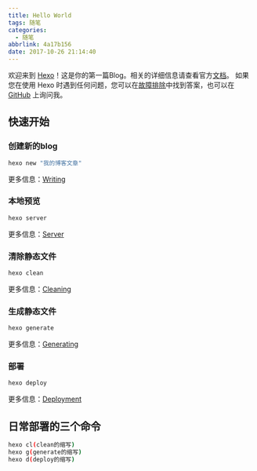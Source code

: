 ```yaml
---
title: Hello World
tags: 随笔
categories:
  - 随笔
abbrlink: 4a17b156
date: 2017-10-26 21:14:40
---
```


欢迎来到 [Hexo](https://hexo.io/)！这是你的第一篇Blog。相关的详细信息请查看官方[文档](https://hexo.io/docs/)。
如果您在使用 Hexo 时遇到任何问题，您可以在[故障排除](https://hexo.io/docs/troubleshooting.html)中找到答案，也可以在 [GitHub](https://github.com/hexojs/hexo/issues) 上询问我。

<!-- more -->

## 快速开始

### 创建新的blog

```bash
hexo new "我的博客文章"
```

更多信息：[Writing](https://hexo.io/zh-cn/docs/commands.html#new)

### 本地预览

```bash
hexo server
```

更多信息：[Server](https://hexo.io/zh-cn/docs/commands.html#server)

### 清除静态文件

```bash
hexo clean
```

更多信息：[Cleaning](https://hexo.io/zh-cn/docs/commands.html#clean)

### 生成静态文件

```bash
hexo generate
```

更多信息：[Generating](https://hexo.io/zh-cn/docs/commands.html#generate)

### 部署

```bash
hexo deploy
```

更多信息：[Deployment](https://hexo.io/zh-cn/docs/commands.html#deploy)

## 日常部署的三个命令

```bash
hexo cl(clean的缩写)
hexo g(generate的缩写)
hexo d(deploy的缩写)
```
